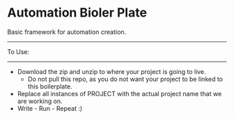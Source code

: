 # Automation Bioler Plate
Basic framework for automation creation.

*******
To Use:
*******
* Download the zip and unzip to where your project is going to live.
  * Do not pull this repo, as you do not want your project to be linked to this boilerplate. 
* Replace all instances of PROJECT with the actual project name that we are working on.
* Write - Run - Repeat :)

